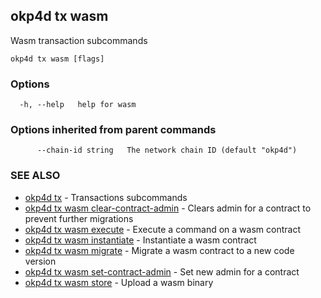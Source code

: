 ## okp4d tx wasm

Wasm transaction subcommands

```
okp4d tx wasm [flags]
```

### Options

```
  -h, --help   help for wasm
```

### Options inherited from parent commands

```
      --chain-id string   The network chain ID (default "okp4d")
```

### SEE ALSO

* [okp4d tx](okp4d_tx.md)	 - Transactions subcommands
* [okp4d tx wasm clear-contract-admin](okp4d_tx_wasm_clear-contract-admin.md)	 - Clears admin for a contract to prevent further migrations
* [okp4d tx wasm execute](okp4d_tx_wasm_execute.md)	 - Execute a command on a wasm contract
* [okp4d tx wasm instantiate](okp4d_tx_wasm_instantiate.md)	 - Instantiate a wasm contract
* [okp4d tx wasm migrate](okp4d_tx_wasm_migrate.md)	 - Migrate a wasm contract to a new code version
* [okp4d tx wasm set-contract-admin](okp4d_tx_wasm_set-contract-admin.md)	 - Set new admin for a contract
* [okp4d tx wasm store](okp4d_tx_wasm_store.md)	 - Upload a wasm binary
